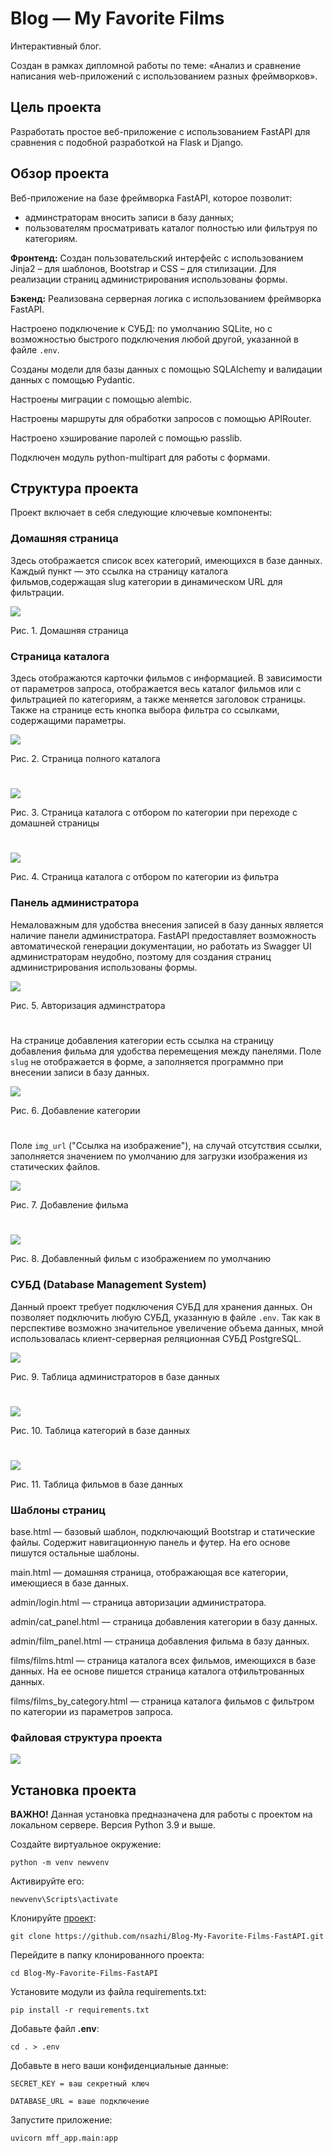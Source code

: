 # Blog — My Favorite Films
Интерактивный блог.

Создан в рамках дипломной работы по теме: «Анализ и сравнение написания web-приложений с использованием разных фреймворков».

## Цель проекта
Разработать простое веб-приложение с использованием FastAPI для сравнения с подобной разработкой на Flask и Django.

## Обзор проекта
Веб-приложение на базе фреймворка FastAPI, которое позволит:
* админстраторам вносить записи в базу данных;
* пользователям просматривать каталог полностью или фильтруя по категориям.

**Фронтенд:** Создан пользовательский интерфейс с использованием Jinja2 – для шаблонов, Bootstrap и CSS – для стилизации.
Для реализации страниц администрирования использованы формы.

**Бэкенд:** Реализована серверная логика с использованием фреймворка FastAPI.

Настроено подключение к СУБД: по умолчанию SQLite, но с возможностью быстрого подключения любой другой, указанной в файле `.env`.

Созданы модели для базы данных с помощью SQLAlchemy и валидации данных с помощью Pydantic.

Настроены миграции с помощью alembic.

Настроены маршруты для обработки запросов с помощью APIRouter.

Настроено хэширование паролей с помощью passlib.

Подключен модуль python-multipart для работы с формами.

## Структура проекта
Проект включает в себя следующие ключевые компоненты:

### Домашняя страница
Здесь отображается список всех категорий, имеющихся в базе данных. Каждый пункт — это ссылка на страницу каталога фильмов,содержащая slug категории в динамическом URL для фильтрации.

<img src="https://github.com/nsazhi/thesis_fastapi_app/blob/master/screenshorts_fa/main_page.jpg">

Рис. 1. Домашняя страница

### Страница каталога
Здесь отображаются карточки фильмов с информацией. В зависимости от параметров запроса, отображается весь каталог фильмов или с фильтрацией по категориям, а также меняется заголовок страницы.
Также на странице есть кнопка выбора фильтра со ссылками, содержащими параметры.

<img src="https://github.com/nsazhi/thesis_fastapi_app/blob/master/screenshorts_fa/catalog1.jpg">

Рис. 2. Страница полного каталога

#

<img src="https://github.com/nsazhi/thesis_fastapi_app/blob/master/screenshorts_fa/catalog2.jpg">

Рис. 3. Страница каталога с отбором по категории при переходе с домашней страницы

#

<img src="https://github.com/nsazhi/thesis_fastapi_app/blob/master/screenshorts_fa/catalog3.jpg">

Рис. 4. Страница каталога с отбором по категории из фильтра

### Панель администратора
Немаловажным для удобства внесения записей в базу данных является наличие панели администратора. FastAPI предоставляет возможность автоматической генерации документации, но работать из Swagger UI администраторам неудобно, поэтому для создания страниц администрирования использованы формы.

<img src="https://github.com/nsazhi/thesis_fastapi_app/blob/master/screenshorts_fa/adm_log_fa.jpg">

Рис. 5. Авторизация админстратора

#

На странице добавления категории есть ссылка на страницу добавления фильма для удобства перемещения между панелями.
Поле `slug` не отображается в форме, а заполняется программно при внесении записи в базу данных.

<img src="https://github.com/nsazhi/thesis_fastapi_app/blob/master/screenshorts_fa/adm_cat_fa.jpg">

Рис. 6. Добавление категории

#

Поле `img_url` ("Ссылка на изображение"), на случай отсутствия ссылки, заполняется значением по умолчанию для загрузки изображения из статических файлов.

<img src="https://github.com/nsazhi/thesis_fastapi_app/blob/master/screenshorts_fa/adm_fil_fa.jpg">

Рис. 7. Добавление фильма

#

<img src="https://github.com/nsazhi/thesis_fastapi_app/blob/master/screenshorts_fa/catalog4.jpg">

Рис. 8. Добавленный фильм с изображением по умолчанию

### СУБД (Database Management System)

Данный проект требует подключения СУБД для хранения данных. Он позволяет подключить любую СУБД, указанную в файле `.env`. Так как в перспективе возможно значительное увеличение объема данных, мной использовалась клиент-серверная реляционная СУБД PostgreSQL.

<img src="https://github.com/nsazhi/thesis_fastapi_app/blob/master/screenshorts_fa/dms_adm_fa.jpg">

Рис. 9. Таблица администраторов в базе данных

#
<img src="https://github.com/nsazhi/thesis_fastapi_app/blob/master/screenshorts_fa/dms_cat_fa.jpg">

Рис. 10. Таблица категорий в базе данных

#
<img src="https://github.com/nsazhi/thesis_fastapi_app/blob/master/screenshorts_fa/dms_fil_fa.jpg">

Рис. 11. Таблица фильмов в базе данных

### Шаблоны страниц
base.html — базовый шаблон, подключающий Bootstrap и статические файлы. Содержит навигационную панель и футер. На его основе пишутся остальные шаблоны.

main.html — домашняя страница, отображающая все категории, имеющиеся в базе данных.

admin/login.html — страница авторизации администратора.

admin/cat_panel.html — страница добавления категории в базу данных.

admin/film_panel.html — страница добавления фильма в базу данных.

films/films.html — страница каталога всех фильмов, имеющихся в базе данных. На ее основе пишется страница каталога отфильтрованных данных.

films/films_by_category.html — страница каталога фильмов с фильтром по категории из параметров запроса.

### Файловая структура проекта

<img src="https://github.com/nsazhi/thesis_fastapi_app/blob/master/screenshorts_fa/struc_fa.jpg">

## Установка проекта
**ВАЖНО!** Данная установка предназначена для работы с проектом на локальном сервере. 
Версия Python 3.9 и выше.

Создайте виртуальное окружение:

`python -m venv newvenv`

Активируйте его:

`newvenv\Scripts\activate`

Клонируйте [проект](https://github.com/nsazhi/Blog-My-Favorite-Films-FastAPI):

`git clone https://github.com/nsazhi/Blog-My-Favorite-Films-FastAPI.git` 

Перейдите в папку клонированного проекта:

`cd Blog-My-Favorite-Films-FastAPI`

Установите модули из файла requirements.txt:

`pip install -r requirements.txt`

Добавьте файл **.env**:

`cd . > .env`

Добавьте в него ваши конфиденциальные данные:

```
SECRET_KEY = ваш секретный ключ

DATABASE_URL = ваше подключение
```

Запустите приложение:

`uvicorn mff_app.main:app`
